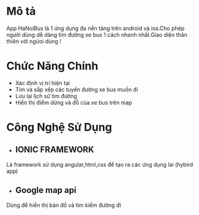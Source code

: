 # Mô tả
App HaNoiBus là 1 ứng dụng đa nền tảng trên android và ios.Cho phép người dùng dễ dàng tìm đường xe bus 1 cách nhanh nhất.Giao diện thân thiên với ngừoi dùng !

# Chức Năng Chính
- Xác định vị trí hiện tại
- Tìm và sắp xếp các tuyến đường xe bus muốn đi
- Lưu lại lịch sử tìm đường
- Hiển thị điểm dừng và đỗ của xe bus trên map

# Công Nghệ Sử Dụng
- ## IONIC FRAMEWORK
Là framework sử dụng angular,html,css để tạo ra các ứng dụng lai (hybird app)
- ## Google map api
Dùng để hiển thị bản đồ và tìm kiếm đường đi
